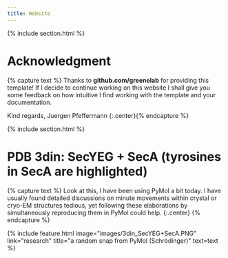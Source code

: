 ```yaml
---
title: Website
---
```


{% include section.html %}

# Acknowledgment

{% capture text %} 
Thanks to **github.com/greenelab** for providing this template! If I decide to continue working on this website I shall give you some feedback on how intuitive I find working with the template and your documentation.

Kind regards,
Juergen Pfeffermann
{:.center}{% endcapture %}

{% include section.html %}

# PDB 3din: SecYEG + SecA (tyrosines in SecA are highlighted)

{% capture text %}
Look at this, I have been using PyMol a bit today. I have usually found detailed discussions on minute movements within crystal or cryo-EM structures tedious, yet following these elaborations by simultaneously reproducing them in PyMol could help. {:.center} {% endcapture %}

{%
  include feature.html
  image="images/3din_SecYEG+SecA.PNG"
  link="research"
  title="a random snap from PyMol (Schrödinger)"
  text=text
%}
